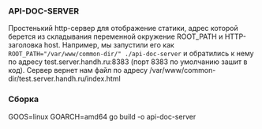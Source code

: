 ### API-DOC-SERVER
Простенький http-сервер для отображение статики, адрес которой берется из складывания переменной окружение ROOT_PATH
и HTTP-заголовка host.
Например, мы запустили его как ```ROOT_PATH="/var/www/common-dir/" ./api-doc-server``` и обратились к нему
по адресу test.server.handh.ru:8383 (порт 8383 по умолчанию зашит в код).
Сервер вернет нам файл по адресу /var/www/common-dir/test.server.handh.ru/index.html

### Сборка
GOOS=linux GOARCH=amd64 go build -o api-doc-server